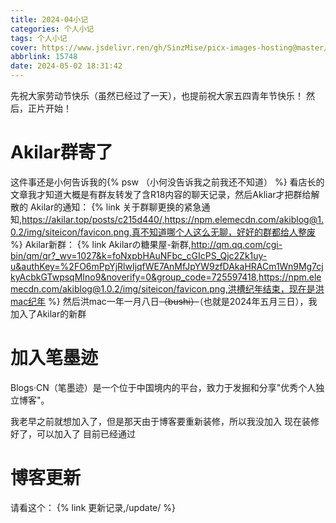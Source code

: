 ```yaml
---
title: 2024-04小记
categories: 个人小记
tags: 个人小记
cover: https://www.jsdelivr.ren/gh/SinzMise/picx-images-hosting@master/20240531/2024-04.7egm3bmzog.png
abbrlink: 15748
date: 2024-05-02 18:31:42
---
```

先祝大家劳动节快乐（虽然已经过了一天），也提前祝大家五四青年节快乐！
然后，正片开始！
# Akilar群寄了
这件事还是小何告诉我的{% psw （小何没告诉我之前我还不知道） %}
看店长的文章我才知道大概是有群友转发了含R18内容的聊天记录，然后Akliar才把群给解散的
Akilar的通知：
{% link 关于群聊更换的紧急通知,https://akilar.top/posts/c215d440/,https://npm.elemecdn.com/akiblog@1.0.2/img/siteicon/favicon.png,真不知道哪个人这么无聊，好好的群都给人整废 %}
Akilar新群：
{% link Akilarの糖果屋-新群,http://qm.qq.com/cgi-bin/qm/qr?_wv=1027&k=foNxpbHAuNFbc_cGIcPS_Qjc2Zk1uy-u&authKey=%2FO6mPpYjRlwIjqfWE7AnMfJpYW9zfDAkaHRACm1Wn9Mg7cjkyAcbkGTwpsqMIno9&noverify=0&group_code=725597418,https://npm.elemecdn.com/akiblog@1.0.2/img/siteicon/favicon.png,洪槽纪年结束，现在是洪mac纪年 %}
然后洪mac一年一月八日~~（bushi）~~（也就是2024年五月三日），我加入了Akilar的新群
# 加入笔墨迹
Blogs·CN（笔墨迹）是一个位于中国境内的平台，致力于发掘和分享"优秀个人独立博客"。

我老早之前就想加入了，但是那天由于博客要重新装修，所以我没加入
现在装修好了，可以加入了
目前已经通过
# 博客更新
请看这个：
{% link 更新记录,/update/ %}